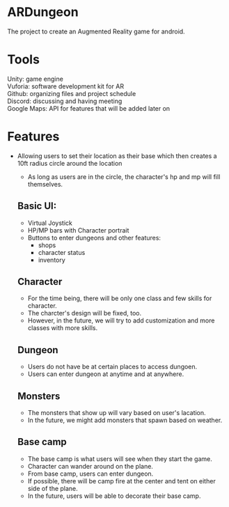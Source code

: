 # ARDungeon

The project to create an Augmented Reality game for android.

# Tools

Unity: game engine<br />
Vuforia: software development kit for AR<br />
Github: organizing files and project schedule<br />
Discord: discussing and having meeting<br />
Google Maps: API for features that will be added later on<br />

# Features

* Allowing users to set their location as their base which then creates a 10ft radius circle around the location
	* As long as users are in the circle, the character's hp and mp will fill themselves.
	
	## Basic UI:
	* Virtual Joystick
	* HP/MP bars with Character portrait
	* Buttons to enter dungeons and other features:
		* shops
		* character status
		* inventory
		
	## Character

	* For the time being, there will be only one class and few skills for character.
	* The charcter's design will be fixed, too.
	* However, in the future, we will try to add customization and more classes with more skills.

	## Dungeon

	* Users do not have be at certain places to access dungoen.
	* Users can enter dungeon at anytime and at anywhere.

	## Monsters

	* The monsters that show up will vary based on user's lacation.
	* In the future, we might add monsters that spawn based on weather.

	## Base camp

	* The base camp is what users will see when they start the game.
	* Character can wander around on the plane.
	* From base camp, users can enter dungeon.
	* If possible, there will be camp fire at the center and tent on either side of the plane.
	* In the future, users will be able to decorate their base camp.




